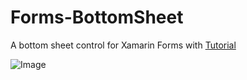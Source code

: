 # Forms-BottomSheet


A bottom sheet control for Xamarin Forms with [Tutorial](https://www.heyraviteja.com/post/projects/xamarin-bottom-sheet/)


![Image](https://www.heyraviteja.com//images/recipes-bottomsheet.png)

